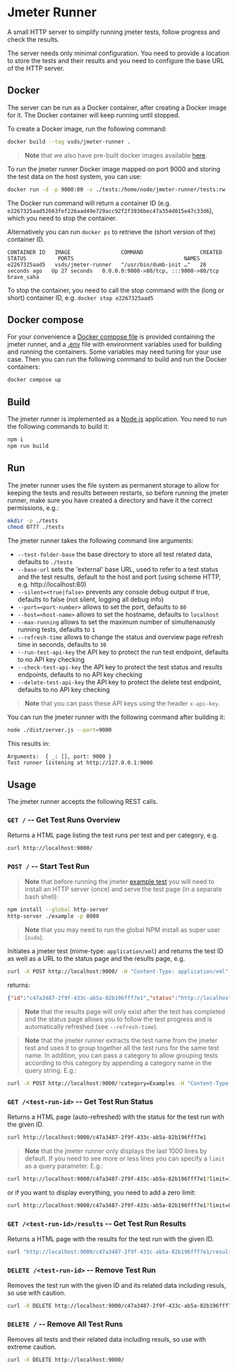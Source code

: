 # Jmeter Runner
A small HTTP server to simplify running jmeter tests, follow progress and check the results.

The server needs only minimal configuration. You need to provide a location to store the tests and their results and you need to configure the base URL of the HTTP server.

## Docker
The server can be run as a Docker container, after creating a Docker image for it. The Docker container will keep running until stopped.

To create a Docker image, run the following command:
```bash
docker build --tag vsds/jmeter-runner .
```
> **Note** that we also have pre-built docker images available [here](https://github.com/Informatievlaanderen/jmeter-runner/pkgs/container/jmeter-runner).

To run the jmeter runner Docker image mapped on port 9000 and storing the test data on the host system, you can use:
```bash
docker run -d -p 9000:80 -v ./tests:/home/node/jmeter-runner/tests:rw -e BASE_URL=http://localhost:9000 vsds/jmeter-runner
```

The Docker run command will return a container ID (e.g. `e2267325aad52663fef226aad49e729acc92f2f3936bec47a354d015e47c33d6`), which you need to stop the container.

Alternatively you can run `docker ps` to retrieve the (short version of the) container ID.
```
CONTAINER ID   IMAGE                COMMAND                  CREATED          STATUS          PORTS                                   NAMES
e2267325aad5   vsds/jmeter-runner   "/usr/bin/dumb-init …"   28 seconds ago   Up 27 seconds   0.0.0.0:9000->80/tcp, :::9000->80/tcp   brave_saha
```
To stop the container, you need to call the stop command with the (long or short) container ID, e.g. `docker stop e2267325aad5`

## Docker compose
For your convenience a [Docker compose file](./docker-compose.yml) is provided containing the jmeter runner, and a [.env](./.env) file with environment variables used for building and running the containers. Some variables may need tuning for your use case. Then you can run the following command to build and run the Docker containers:

```bash
docker compose up
```

## Build
The jmeter runner is implemented as a [Node.js](https://nodejs.org/en/) application.
You need to run the following commands to build it:
```bash
npm i
npm run build
```

## Run
The jmeter runner uses the file system as permanent storage to allow for keeping the tests and results between restarts, so before running the jmeter runner, make sure you have created a directory and have it the correct permissions, e.g.:
```bash
mkdir -p ./tests
chmod 0777 ./tests
```

The jmeter runner takes the following command line arguments:
* `--test-folder-base` the base directory to store all test related data, defaults to `./tests`
* `--base-url` sets the 'external' base URL, used to refer to a test status and the test results, default to the host and port (using scheme HTTP, e.g. http://localhost:80)
* `--silent=<true|false>` prevents any console debug output if true, defaults to false (not silent, logging all debug info)
* `--port=<port-number>` allows to set the port, defaults to `80`
* `--host=<host-name>` allows to set the hostname, defaults to `localhost`
* `--max-running` allows to set the maximum number of simultenaously running tests, defaults to `1`
* `--refresh-time` allows to change the status and overview page refresh time in seconds, defaults to `30`
* `--run-test-api-key` the API key to protect the run test endpoint, defaults to no API key checking
* `--check-test-api-key` the API key to protect the test status and results endpoints, defaults to no API key checking
* `--delete-test-api-key` the API key to protect the delete test endpoint, defaults to no API key checking

> **Note** that you can pass these API keys using the header `x-api-key`.

You can run the jmeter runner with the following command after building it:
```bash
node ./dist/server.js --port=9000
```
This results in:
```
Arguments:  { _: [], port: 9000 }
Test runner listening at http://127.0.0.1:9000
```

## Usage
The jmeter runner accepts the following REST calls.

### `GET /` -- Get Test Runs Overview
Returns a HTML page listing the test runs per test and per category, e.g.
```bash
curl http://localhost:9000/
```

### `POST /` -- Start Test Run
> **Note** that before running the jmeter [example test](./example.jmx) you will need to install an HTTP server (once) and serve the test page (in a separate bash shell):
```bash
npm install --global http-server
http-server ./example -p 8080
```
> **Note** that you may need to run the global NPM install as super user (`sudo`).

Initiates a jmeter test (mime-type: `application/xml`) and returns the test ID as well as a URL to the status page and the results page, e.g.
```bash
curl -X POST http://localhost:9000/ -H "Content-Type: application/xml" --data "@./example.jmx"
```
returns:
```json
{"id":"c47a3487-2f9f-433c-ab5a-82b196fff7e1","status":"http://localhost:9000/test/c47a3487-2f9f-433c-ab5a-82b196fff7e1","results":"http://localhost:9000/test/c47a3487-2f9f-433c-ab5a-82b196fff7e1/results/"}
```

> **Note** that the results page will only exist after the test has completed and the status page allows you to follow the test progress and is automatically refreshed (see `--refresh-time`).

> **Note** that the jmeter runner extracts the test name from the jmeter test and uses it to group together all the test runs for the same test name. In addition, you can pass a category to allow grouping tests according to this category by appending a category name in the query string. E.g.:
```bash
curl -X POST http://localhost:9000/?category=Examples -H "Content-Type: application/xml" --data "@./example.jmx"
```

### `GET /<test-run-id>` -- Get Test Run Status
Returns a HTML page (auto-refreshed) with the status for the test run with the given ID.
```bash
curl http://localhost:9000/c47a3487-2f9f-433c-ab5a-82b196fff7e1
```
> **Note** that the jmeter runner only displays the last 1000 lines by default. If you need to see more or less lines you can specify a `limit` as a query parameter. E.g.:
```bash
curl http://localhost:9000/c47a3487-2f9f-433c-ab5a-82b196fff7e1?limit=100
```
or if you want to display everything, you need to add a zero limit:
```bash
curl http://localhost:9000/c47a3487-2f9f-433c-ab5a-82b196fff7e1?limit=0
```

### `GET /<test-run-id>/results` -- Get Test Run Results
Returns a HTML page with the results for the test run with the given ID.
```bash
curl "http://localhost:9000/c47a3487-2f9f-433c-ab5a-82b196fff7e1/results"
```

### `DELETE /<test-run-id>` -- Remove Test Run
Removes the test run with the given ID and its related data including resuls, so use with caution.
```bash
curl -X DELETE http://localhost:9000/c47a3487-2f9f-433c-ab5a-82b196fff7e1
```

### `DELETE /` -- Remove All Test Runs
Removes all tests and their related data including resuls, so use with extreme caution.
```bash
curl -X DELETE http://localhost:9000/
```
